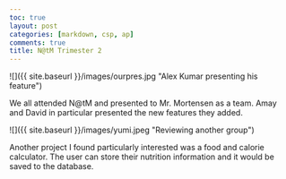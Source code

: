 ```yaml
---
toc: true
layout: post
categories: [markdown, csp, ap]
comments: true
title: N@tM Trimester 2
---
```


![]({{ site.baseurl }}/images/ourpres.jpg "Alex Kumar presenting his feature")

We all attended N@tM and presented to Mr. Mortensen as a team. Amay and David in particular presented the new features they added.

![]({{ site.baseurl }}/images/yumi.jpeg "Reviewing another group")

Another project I found particularly interested was a food and calorie calculator. The user can store their nutrition information and it would be saved to the database.
